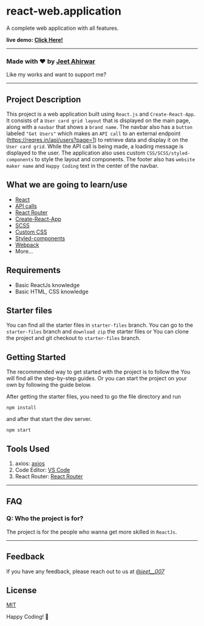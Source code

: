 # react-web.application

A complete web application with all features.

**live demo: [Click Here!](https://jeetahirwar.github.io/react-web.application/)**



---

### Made with ❤️ by [Jeet Ahirwar](https://www.instagram.com/_jeet__007_/)

Like my works and want to support me?

---

## Project Description

This project is a web application built using `React.js` and `Create-React-App`. It consists of a `User card grid layout` that is displayed on the main page, along with a `navbar` that shows a `brand name`. The navbar also has a `button` labeled `"Get Users"` which makes an `API call` to an external endpoint (https://reqres.in/api/users?page=1) to retrieve data and display it on the `User card grid`. While the API call is being made, a loading message is displayed to the user. The application also uses custom `CSS/SCSS/styled-components` to style the layout and components. The footer also has `website maker name` and `Happy Coding` text in the center of the navbar.

## What we are going to learn/use

- [React](https://reactjs.org/)
- [API calls](https://www.cloudflare.com/en-gb/learning/security/api/what-is-api-call/)
- [React Router](https://reactrouter.com/en/main)
- [Create-React-App](https://reactjs.org/docs/create-a-new-react-app.html)
- [SCSS](https://sass-lang.com/)
- [Custom CSS](https://jetpack.com/support/custom-css/#:~:text=The%20Custom%20CSS%20Editor%20allows,Writing%20in%20your%20site's%20dashboard.)
- [Styled-components](https://styled-components.com/)
- [Webpack](https://webpack.js.org/)
- More...

## Requirements

- Basic ReactJs knowledge
- Basic HTML, CSS knowledge

## Starter files

You can find all the starter files in `starter-files` branch. You can go to the `starter-files` branch and `download zip` the starter files or You can clone the project and git checkout to `starter-files` branch.

## Getting Started

The recommended way to get started with the project is to follow the  You will find all the step-by-step guides. Or you can start the project on your own by following the guide below.

After getting the starter files, you need to go the file directory and run

```shell
npm install
```

and after that start the dev server.

```shell
npm start
```

## Tools Used

1. axios: [axios](https://www.npmjs.com/package/axios)
1. Code Editor: [VS Code](https://code.visualstudio.com/)
1. React Router: [React Router](https://reactrouter.com/en/main)

---

## FAQ

### Q: Who the project is for?

The project is for the people who wanna get more skilled in `ReactJs`.

---

## Feedback

If you have any feedback, please reach out to us at [@_jeet__007_](https://www.instagram.com/_jeet__007_/)


## License

[MIT](https://choosealicense.com/licenses/mit/)

Happy Coding! 🚀
